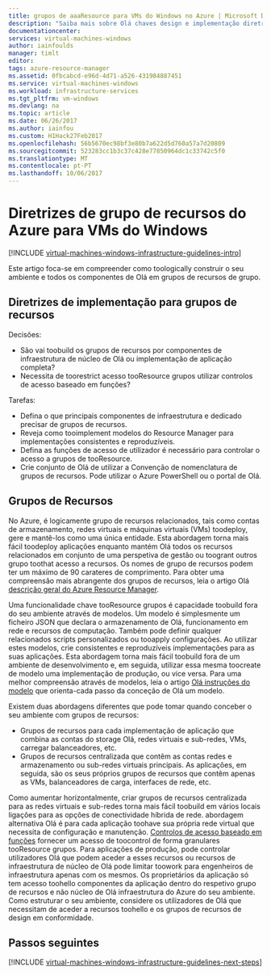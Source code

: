 ```yaml
---
title: grupos de aaaResource para VMs do Windows no Azure | Microsoft Docs
description: "Saiba mais sobre Olá chaves design e implementação diretrizes para implementar grupos de recursos nos serviços de infraestrutura do Azure."
documentationcenter: 
services: virtual-machines-windows
author: iainfoulds
manager: timlt
editor: 
tags: azure-resource-manager
ms.assetid: 0fbcabcd-e96d-4d71-a526-431984887451
ms.service: virtual-machines-windows
ms.workload: infrastructure-services
ms.tgt_pltfrm: vm-windows
ms.devlang: na
ms.topic: article
ms.date: 06/26/2017
ms.author: iainfou
ms.custom: H1Hack27Feb2017
ms.openlocfilehash: 56b5670ec98bf3e80b7a622d5d760a57a7d20809
ms.sourcegitcommit: 523283cc1b3c37c428e77850964dc1c33742c5f0
ms.translationtype: MT
ms.contentlocale: pt-PT
ms.lasthandoff: 10/06/2017
---
```

# <a name="azure-resource-group-guidelines-for-windows-vms"></a>Diretrizes de grupo de recursos do Azure para VMs do Windows

[!INCLUDE [virtual-machines-windows-infrastructure-guidelines-intro](../../../includes/virtual-machines-windows-infrastructure-guidelines-intro.md)]

Este artigo foca-se em compreender como toologically construir o seu ambiente e todos os componentes de Olá em grupos de recursos de grupo.

## <a name="implementation-guidelines-for-resource-groups"></a>Diretrizes de implementação para grupos de recursos
Decisões:

* São vai toobuild os grupos de recursos por componentes de infraestrutura de núcleo de Olá ou implementação de aplicação completa?
* Necessita de toorestrict acesso tooResource grupos utilizar controlos de acesso baseado em funções?

Tarefas:

* Defina o que principais componentes de infraestrutura e dedicado precisar de grupos de recursos.
* Reveja como tooimplement modelos do Resource Manager para implementações consistentes e reproduzíveis.
* Defina as funções de acesso de utilizador é necessário para controlar o acesso a grupos de tooResource.
* Crie conjunto de Olá de utilizar a Convenção de nomenclatura de grupos de recursos. Pode utilizar o Azure PowerShell ou o portal de Olá.

## <a name="resource-groups"></a>Grupos de Recursos
No Azure, é logicamente grupo de recursos relacionados, tais como contas de armazenamento, redes virtuais e máquinas virtuais (VMs) toodeploy, gere e mantê-los como uma única entidade. Esta abordagem torna mais fácil toodeploy aplicações enquanto mantém Olá todos os recursos relacionados em conjunto de uma perspetiva de gestão ou toogrant outros grupo toothat acesso a recursos. Os nomes de grupo de recursos podem ter um máximo de 90 carateres de comprimento. Para obter uma compreensão mais abrangente dos grupos de recursos, leia o artigo Olá [descrição geral do Azure Resource Manager](../../azure-resource-manager/resource-group-overview.md).

Uma funcionalidade chave tooResource grupos é capacidade toobuild fora do seu ambiente através de modelos. Um modelo é simplesmente um ficheiro JSON que declara o armazenamento de Olá, funcionamento em rede e recursos de computação. Também pode definir qualquer relacionados scripts personalizados ou tooapply configurações. Ao utilizar estes modelos, crie consistentes e reproduzíveis implementações para as suas aplicações. Esta abordagem torna mais fácil toobuild fora de um ambiente de desenvolvimento e, em seguida, utilizar essa mesma toocreate de modelo uma implementação de produção, ou vice versa. Para uma melhor compreensão através de modelos, leia o artigo [Olá instruções do modelo](../../azure-resource-manager/resource-manager-template-walkthrough.md) que orienta-cada passo da conceção de Olá um modelo.

Existem duas abordagens diferentes que pode tomar quando conceber o seu ambiente com grupos de recursos:

* Grupos de recursos para cada implementação de aplicação que combina as contas do storage Olá, redes virtuais e sub-redes, VMs, carregar balanceadores, etc.
* Grupos de recursos centralizada que contêm as contas redes e armazenamento ou sub-redes virtuais principais. As aplicações, em seguida, são os seus próprios grupos de recursos que contêm apenas as VMs, balanceadores de carga, interfaces de rede, etc.

Como aumentar horizontalmente, criar grupos de recursos centralizada para as redes virtuais e sub-redes torna mais fácil toobuild em vários locais ligações para as opções de conectividade híbrida de rede. abordagem alternativa Olá é para cada aplicação toohave sua própria rede virtual que necessita de configuração e manutenção.  [Controlos de acesso baseado em funções](../../active-directory/role-based-access-control-what-is.md) fornecer um acesso de toocontrol de forma granulares tooResource grupos. Para aplicações de produção, pode controlar utilizadores Olá que podem aceder a esses recursos ou recursos de infraestrutura de núcleo de Olá pode limitar toowork para engenheiros de infraestrutura apenas com os mesmos. Os proprietários da aplicação só tem acesso toohello componentes da aplicação dentro do respetivo grupo de recursos e não núcleo de Olá infraestrutura do Azure do seu ambiente. Como estruturar o seu ambiente, considere os utilizadores de Olá que necessitam de aceder a recursos toohello e os grupos de recursos de design em conformidade. 

## <a name="next-steps"></a>Passos seguintes
[!INCLUDE [virtual-machines-windows-infrastructure-guidelines-next-steps](../../../includes/virtual-machines-windows-infrastructure-guidelines-next-steps.md)]

